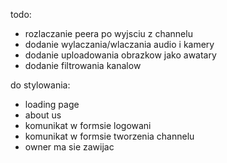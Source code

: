 todo:

- rozlaczanie peera po wyjsciu z channelu
- dodanie wylaczania/wlaczania audio i kamery
- dodanie uploadowania obrazkow jako awatary
- dodanie filtrowania kanalow

do stylowania:

- loading page
- about us
- komunikat w formsie logowani
- komunikat w formsie tworzenia channelu
- owner ma sie zawijac
